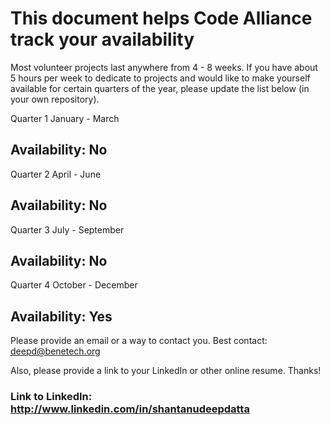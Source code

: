 # This document helps Code Alliance track your availability
Most volunteer projects last anywhere from 4 - 8 weeks. If you have about 5 hours per week to dedicate to projects and would like to make yourself available for certain quarters of the year, please update the list below (in your own repository).

Quarter 1
January - March
## Availability: No

Quarter 2 
April - June
## Availability: No

Quarter 3 
July - September
## Availability: No

Quarter 4
October - December
## Availability: Yes

Please provide an email or a way to contact you. Best contact: deepd@benetech.org

Also, please provide a link to your LinkedIn or other online resume. Thanks!
### Link to LinkedIn: http://www.linkedin.com/in/shantanudeepdatta
